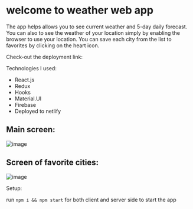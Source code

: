  # welcome to weather web app
 
 The app helps allows you to see current weather and 5-day daily forecast.
 You can also to see the weather of your location simply by enabling the browser to use your location.
 You can save each city from the list to favorites by clicking on the heart icon.
 
 Check-out the deployment link: 

 Technologies I used:

- React.js
- Redux
- Hooks
- Material.UI
- Firebase
- Deployed to netlify


 
 ## Main screen: 
 
![image](https://user-images.githubusercontent.com/60109725/139162460-8082979e-b708-4612-9de6-865b72cbe955.png)

## Screen of favorite cities:

![image](https://user-images.githubusercontent.com/60109725/139162586-941e1039-078d-4a67-837f-43be0206c9af.png)


Setup:

run `npm i && npm start` for both client and server side to start the app
